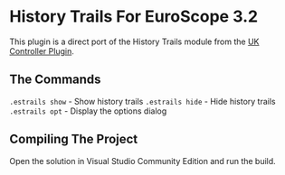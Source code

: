 # History Trails For EuroScope 3.2

This plugin is a direct port of the History Trails module from the [UK Controller Plugin](https://github.com/VATSIM-UK/uk-controller-plugin).

## The Commands

`.estrails show` - Show history trails
`.estrails hide` - Hide history trails
`.estrails opt` - Display the options dialog

## Compiling The Project

Open the solution in Visual Studio Community Edition and run the build.
